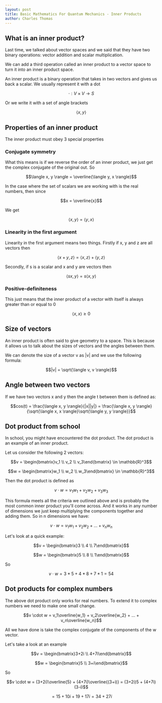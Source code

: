 ```yaml
---
layout: post
title: Basic Mathematics For Quantum Mechanics - Inner Products
author: Charles Thomas
---
```


## What is an inner product?
Last time, we talked about vector spaces and we said that they have two binary operations: vector addition and scalar multiplication.

We can add a third operation called an inner product to a vector space to turn it into an inner product space.

An inner product is a binary operation that takes in two vectors and gives us back a scalar. We usually represent it with a dot

$$\cdot : V \times V \rightarrow S$$

Or we write it with a set of angle brackets

$$\langle x, y \rangle$$


## Properties of an inner product

The inner product must obey 3 special properties

### Conjugate symmetry
What this means is if we reverse the order of an inner product, we just get the complex conjugate of the original out. So

$$\langle x, y \rangle = \overline{\langle y, x \rangle}$$

In the case where the set of scalars we are working with is the real numbers, then since 

$$x = \overline{x}$$

We get  

$$\langle x, y \rangle = \langle y, x \rangle$$

### Linearity in the first argument
Linearity in the first argument means two things. Firstly if x, y and z are all vectors then

$$\langle x + y, z \rangle = \langle x, z \rangle + \langle y, z \rangle$$

Secondly, if s is a scalar and x and y are vectors then

$$\langle sx, y \rangle = s\langle x, y \rangle$$

### Positive-definiteness 
This just means that the inner product of a vector with itself is always greater than or equal to 0

$$\langle x, x \rangle \geq 0$$

## Size of vectors
An inner product is often said to give geometry to a space. This is because it allows us to talk about the sizes of vectors and the angles between them.

We can denote the size of a vector v as \|v\| and we use the following formula:

$$|v| = \sqrt{\langle v, v \rangle}$$


## Angle between two vectors
If we have two vectors x and y then the angle t between them is defined as:

$$cos(t) = \frac{\langle x, y \rangle}{|x||y|} = \frac{\langle x, y \rangle}{\sqrt{\langle x, x \rangle}\sqrt{\langle y, y \rangle}}$$ 


## Dot product from school
In school, you might have encountered the dot product. The dot product is an example of an inner product.

Let us consider the following 2 vectors:

$$v = \begin{bmatrix}v_1 \\ v_2 \\ v_3\end{bmatrix} \in \mathbb{R}^3$$

$$w = \begin{bmatrix}w_1 \\ w_2 \\ w_3\end{bmatrix} \in \mathbb{R}^3$$

Then the dot product is defined as 

$$v \cdot w = v_1w_1 + v_2w_2 + v_3w_3$$

This formula meets all the criteria we outlined above and is probably the most common inner product you'll come across. And it works in any number of dimensions we just keep multiplying the components together and adding them. So in n dimensions we have:

$$v \cdot w = v_1w_1 + v_2w_2 + ... + v_nw_n$$

Let's look at a quick example:

$$v = \begin{bmatrix}3 \\ 4 \\ 7\end{bmatrix}$$

$$w = \begin{bmatrix}5 \\ 8 \\ 1\end{bmatrix}$$

So

$$v \cdot w = 3*5 + 4*8 + 7*1 = 54$$


## Dot products for complex numbers
The above dot product only works for real numbers. To extend it to complex numbers we need to make one small change.

$$v \cdot w = v_1\overline{w_1} + v_2\overline{w_2} + ... + v_n\overline{w_n}$$

All we have done is take the complex conjugate of the components of the w vector.

Let's take a look at an example

$$v = \begin{bmatrix}3+2i \\ 4+7i\end{bmatrix}$$

$$w = \begin{bmatrix}5 \\ 3+i\end{bmatrix}$$

So

$$v \cdot w = (3+2i)\overline{5} + (4+7i)\overline{(3+i)} = (3+2i)5 + (4+7i)(3-i)$$

$$ = 15+10i + 19+17i = 34 + 27i$$
